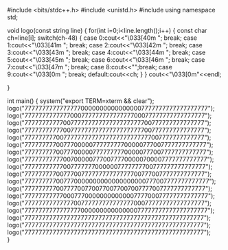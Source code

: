 
#include <bits/stdc++.h>
#include <unistd.h>
#include<iostream>
using namespace std;

void logo(const string line)
{
    for(int i=0;i<line.length();i++)
	    {
		        const char ch=line[i];
				        switch(ch-48)
						        {
								            case 0:cout<<"\033[40m ";
											            break;
														            case 1:cout<<"\033[41m ";
																	            break;
																				            case 2:cout<<"\033[42m ";
																							            break;
																										            case 3:cout<<"\033[43m ";
            break;
            case 4:cout<<"\033[44m ";
			break;
            case 5:cout<<"\033[45m ";
			break;
            case 6:cout<<"\033[46m ";
			break;
            case 7:cout<<"\033[47m ";
			break;
            case 8:cout<<"";break;
            case 9:cout<<"\033[0m ";
			break;
            default:cout<<ch;
        }
    } cout<<"\033[0m"<<endl;
           
}

int main()
{
    system("export TERM=xterm && clear");
    logo("777777777777777700000000000000007777777777777777777");
    logo("777777777777700077777777777777700077777777777777777");
    logo("777777777770077777777777777777777700777777777777777");
    logo("777777777770077777777777777777777700777777777777777");
    logo("777777777007777777777777777777777777007777777777777");
    logo("777777777007770000077777777700000777007777777777777");
    logo("777777777007770000077777777700000777007777777777777");
    logo("777777777770070000077700777700000700007777777777777"); 
	logo("777777777770077777770000007777777700777777777777777");
	logo("777777777007770077777777777777700777007777777777777");
	logo("777777777007770000000000000000000777007777777777777");
	logo("777777777007777007700770077007007777007777777777777");  
	logo("777777777770007770000000000000777700077777777777777");
	logo("777777777777770077777777777777700077777777777777777");
	logo("777777777777777700000000000000077777777777777777777");
	logo("777777777777777777777777777777777777777777777777777");
	logo("777777777777777777777777777777777777777777777777777");
	logo("777777777777777777777777777777777777777777777777777");           
}
